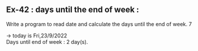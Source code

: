 ## Ex-42 : days until the end of week :  
Write a program to read date and calculate the days until the end of week.  7

-> 
today is Fri,23/9/2022  
Days until end of week : 2 day(s).  
